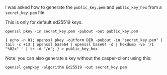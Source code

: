 I was asked how to generate the `public_key.pem` and `public_key_hex` from a `secret_key.pem` file. 

This is only for default ed25519 keys.

`openssl pkey -in secret_key.pem -pubout -out public_key.pem`

`{ echo -n 01; openssl pkey -outform DER -pubout -in "secret_key.pem" | tail -c +13 | openssl base64 | openssl base64 -d | hexdump -ve '/1 "%02x" ' | tr -d "/n"; } > public_key_hex`


Note: you can also generate a key without the casper-client using this:

`openssl genpkey -algorithm Ed25519 -out secret_key.pem`